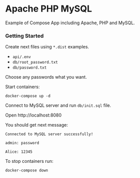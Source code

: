 # Apache PHP MySQL
Example of Compose App including Apache, PHP and MySQL.

### Getting Started

Create next files using `*.dist` examples.
- `api/.env`
- `db/root_password.txt`
- `db/password.txt`

Choose any passwords what you want.

Start containers:
```
docker-compose up -d
```
Connect to MySQL server and run `db/init.sql` file.

Open http://localhost:8080

You should get next message:
```
Connected to MySQL server successfully!

admin: password

Alice: 12345
```

To stop containers run:
```
docker-compose down
```
